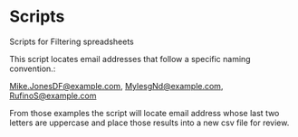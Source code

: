 # Scripts
Scripts for Filtering spreadsheets

This script locates email addresses that follow a specific naming convention.:
   
   Mike.JonesDF@example.com, 
   MylesgNd@example.com, 
   RufinoS@example.com

From those examples the script will locate email address whose last two letters are uppercase and place those results into a new csv file for review.

